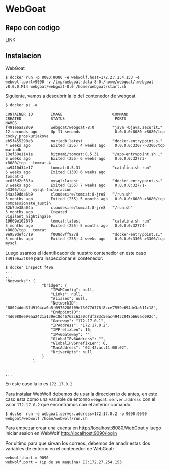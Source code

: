 # WebGoat

## Repo con codigo

[LINK](https://github.com/WebGoat/WebGoat)
## Instalacion

WebGoat

```
$ docker run -p 8080:8080 -e webwolf.host=172.27.254.153 -e webwolf.port=9090 -v /tmp/webgoat-data-8-0:/home/webgoat/.webgoat -v8.0.0.M14 webgoat/webgoat-8.0 /home/webgoat/start.sh
```

Siguiente, vamos a descubrir la ip del contenedor de webgoat. 

```
$ docker ps -a

CONTAINER ID        IMAGE                      COMMAND                  CREATED             STATUS                      PORTS                     NAMES
f491e6aa2809        webgoat/webgoat-8.0        "java -Djava.securit…"   12 seconds ago      Up 11 seconds               0.0.0.0:8080->8080/tcp    cocky_proskuriakova
eb5f455290e3        mariadb:latest             "docker-entrypoint.s…"   4 weeks ago         Exited (255) 4 weeks ago    0.0.0.0:3307->3306/tcp    mariadb
13ef50e1141e        bitnami/tomcat:8.5.31      "/app-entrypoint.sh …"   6 weeks ago         Exited (255) 6 weeks ago    0.0.0.0:32773->8080/tcp   tomcat-4
aa9410d34e17        tomcat:8.5.31              "catalina.sh run"        6 weeks ago         Exited (130) 6 weeks ago                              tomcat-3
bc6f5d2c533a        mysql:latest               "docker-entrypoint.s…"   8 weeks ago         Exited (255) 7 weeks ago    0.0.0.0:32771->3306/tcp   mysql-facturacion
54aa59dda6b9        cloudesire/tomcat:8-jre8   "/run.sh"                5 months ago        Exited (255) 5 months ago   0.0.0.0:8080->8080/tcp    compassionate_austin
82b7de38a04a        cloudesire/tomcat:8-jre8   "/run.sh"                5 months ago        Created                                               vigilant_nightingale
19609e102670        tomcat:latest              "catalina.sh run"        5 months ago        Exited (255) 5 months ago   0.0.0.0:32774->8080/tcp   tomcat
9e959defc719        f008d8ff927d               "docker-entrypoint.s…"   5 months ago        Exited (255) 4 weeks ago    0.0.0.0:3306->3306/tcp    mysql
```

Luego usamos el identificador de nuestro contenedor en este caso `f491e6aa2809` para inspeccionar el contenedor:
```
$ docker inspect f49a
...
...
"Networks": {
                "bridge": {
                    "IPAMConfig": null,
                    "Links": null,
                    "Aliases": null,
                    "NetworkID": "88024ddd37d9194ca0a5f0976280f09e73077d778f8cce7559e694de3a611c18",
                    "EndpointID": "4d6988ee90aa2421a139ec8d46762c63a0dfdf283c5eac49432048b666ad092c",
                    "Gateway": "172.17.0.1",
                    "IPAddress": "172.17.0.2",
                    "IPPrefixLen": 16,
                    "IPv6Gateway": "",
                    "GlobalIPv6Address": "",
                    "GlobalIPv6PrefixLen": 0,
                    "MacAddress": "02:42:ac:11:00:02",
                    "DriverOpts": null
                }
            }

...
...
```

En este caso la ip es `172.17.0.2`.

Para instalar WebWolf debemos de usar la direccion ip de antes, en este caso esta como una variable de entorno `webgoat.server.address` con el valor `172.17.0.2` que encontramos con el anterior comando.

```
$ docker run -e webgoat.server.address=172.17.0.2 -p 9090:9090 webgoat/webwolf /home/webwolf/run.sh
```

Para empezar crear una cuenta en [http://localhost:8080/WebGoat](http://localhost:8080/WebGoat) y luego iniciar sesion en WebWolf [http://localhost:9090/login](http://localhost:9090/login)

Por ultimo para que sirvan los correos, debemos de anadir estas dos variables de entorno en el contenedor de WebGoat:

```
webwolf.host = 9090
webwolf.port = (ip de su maquina) EJ:172.27.254.153
```
